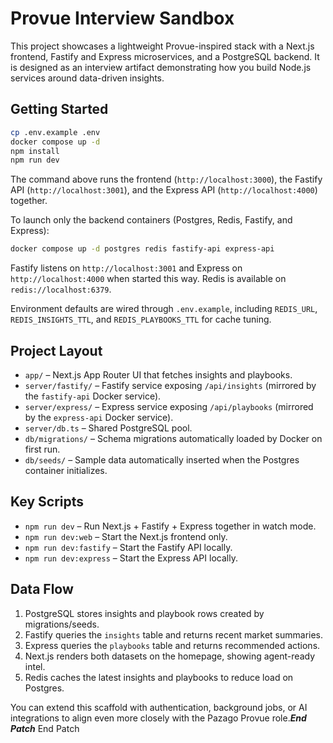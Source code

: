 # Provue Interview Sandbox

This project showcases a lightweight Provue-inspired stack with a Next.js frontend, Fastify and Express microservices, and a PostgreSQL backend. It is designed as an interview artifact demonstrating how you build Node.js services around data-driven insights.

## Getting Started

```bash
cp .env.example .env
docker compose up -d
npm install
npm run dev
```

The command above runs the frontend (`http://localhost:3000`), the Fastify API (`http://localhost:3001`), and the Express API (`http://localhost:4000`) together.

To launch only the backend containers (Postgres, Redis, Fastify, and Express):

```bash
docker compose up -d postgres redis fastify-api express-api
```

Fastify listens on `http://localhost:3001` and Express on `http://localhost:4000` when started this way. Redis is available on `redis://localhost:6379`.

Environment defaults are wired through `.env.example`, including `REDIS_URL`, `REDIS_INSIGHTS_TTL`, and `REDIS_PLAYBOOKS_TTL` for cache tuning.

## Project Layout

- `app/` – Next.js App Router UI that fetches insights and playbooks.
- `server/fastify/` – Fastify service exposing `/api/insights` (mirrored by the `fastify-api` Docker service).
- `server/express/` – Express service exposing `/api/playbooks` (mirrored by the `express-api` Docker service).
- `server/db.ts` – Shared PostgreSQL pool.
- `db/migrations/` – Schema migrations automatically loaded by Docker on first run.
- `db/seeds/` – Sample data automatically inserted when the Postgres container initializes.

## Key Scripts

- `npm run dev` – Run Next.js + Fastify + Express together in watch mode.
- `npm run dev:web` – Start the Next.js frontend only.
- `npm run dev:fastify` – Start the Fastify API locally.
- `npm run dev:express` – Start the Express API locally.

## Data Flow

1. PostgreSQL stores insights and playbook rows created by migrations/seeds.
2. Fastify queries the `insights` table and returns recent market summaries.
3. Express queries the `playbooks` table and returns recommended actions.
4. Next.js renders both datasets on the homepage, showing agent-ready intel.
5. Redis caches the latest insights and playbooks to reduce load on Postgres.

You can extend this scaffold with authentication, background jobs, or AI integrations to align even more closely with the Pazago Provue role.**_End Patch_** End Patch
